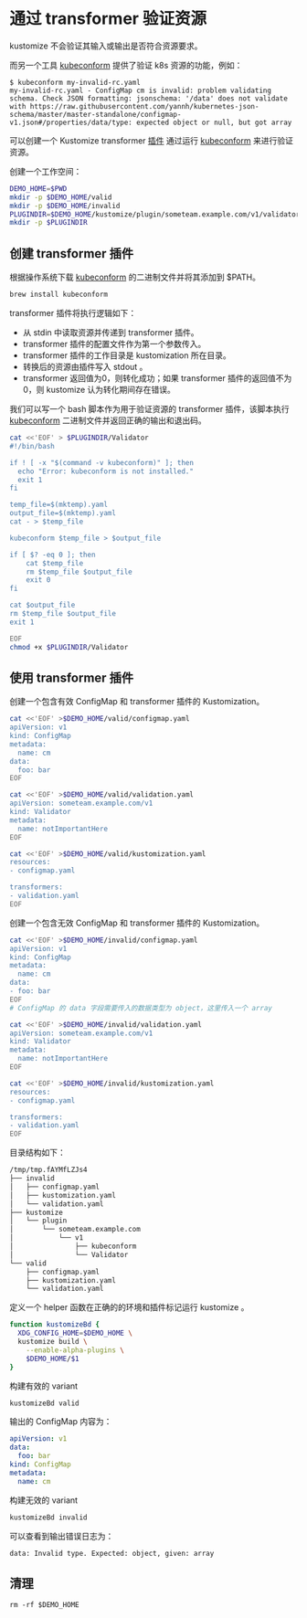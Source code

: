 # 通过 transformer 验证资源

[kubeconform]: https://github.com/yannh/kubeconform
[插件]: ../../docs/plugins

kustomize 不会验证其输入或输出是否符合资源要求。

而另一个工具 [kubeconform] 提供了验证 k8s 资源的功能，例如：

```shell
$ kubeconform my-invalid-rc.yaml
my-invalid-rc.yaml - ConfigMap cm is invalid: problem validating schema. Check JSON formatting: jsonschema: '/data' does not validate with https://raw.githubusercontent.com/yannh/kubernetes-json-schema/master/master-standalone/configmap-v1.json#/properties/data/type: expected object or null, but got array
```

可以创建一个 Kustomize transformer [插件] 通过运行 [kubeconform] 来进行验证资源。

创建一个工作空间：

<!-- @makeWorkplace @test -->
```bash
DEMO_HOME=$PWD
mkdir -p $DEMO_HOME/valid
mkdir -p $DEMO_HOME/invalid
PLUGINDIR=$DEMO_HOME/kustomize/plugin/someteam.example.com/v1/validator
mkdir -p $PLUGINDIR
```

## 创建 transformer 插件

根据操作系统下载 [kubeconform] 的二进制文件并将其添加到 $PATH。

<!-- @downloadkubeconform @test -->
```bash
brew install kubeconform
```

transformer 插件将执行逻辑如下：

- 从 stdin 中读取资源并传递到 transformer 插件。
- transformer 插件的配置文件作为第一个参数传入。
- transformer 插件的工作目录是 kustomization 所在目录。
- 转换后的资源由插件写入 stdout 。
- transformer 返回值为0，则转化成功；如果 transformer 插件的返回值不为0，则 kustomize 认为转化期间存在错误。

我们可以写一个 bash 脚本作为用于验证资源的 transformer 插件，该脚本执行 [kubeconform] 二进制文件并返回正确的输出和退出码。
<!-- @writePlugin @test -->
```bash
cat <<'EOF' > $PLUGINDIR/Validator
#!/bin/bash

if ! [ -x "$(command -v kubeconform)" ]; then
  echo "Error: kubeconform is not installed."
  exit 1
fi

temp_file=$(mktemp).yaml
output_file=$(mktemp).yaml
cat - > $temp_file

kubeconform $temp_file > $output_file

if [ $? -eq 0 ]; then
    cat $temp_file
    rm $temp_file $output_file
    exit 0
fi

cat $output_file
rm $temp_file $output_file
exit 1

EOF
chmod +x $PLUGINDIR/Validator
```

## 使用 transformer 插件

创建一个包含有效 ConfigMap 和 transformer 插件的 Kustomization。

<!-- @writeKustomization @test -->
```bash
cat <<'EOF' >$DEMO_HOME/valid/configmap.yaml
apiVersion: v1
kind: ConfigMap
metadata:
  name: cm
data:
  foo: bar
EOF

cat <<'EOF' >$DEMO_HOME/valid/validation.yaml
apiVersion: someteam.example.com/v1
kind: Validator
metadata:
  name: notImportantHere
EOF

cat <<'EOF' >$DEMO_HOME/valid/kustomization.yaml
resources:
- configmap.yaml

transformers:
- validation.yaml
EOF
```

创建一个包含无效 ConfigMap 和 transformer 插件的 Kustomization。

<!-- @writeKustomization @test -->
```bash
cat <<'EOF' >$DEMO_HOME/invalid/configmap.yaml
apiVersion: v1
kind: ConfigMap
metadata:
  name: cm
data:
- foo: bar
EOF
# ConfigMap 的 data 字段需要传入的数据类型为 object，这里传入一个 array

cat <<'EOF' >$DEMO_HOME/invalid/validation.yaml
apiVersion: someteam.example.com/v1
kind: Validator
metadata:
  name: notImportantHere
EOF

cat <<'EOF' >$DEMO_HOME/invalid/kustomization.yaml
resources:
- configmap.yaml

transformers:
- validation.yaml
EOF
```

目录结构如下：

```bash
/tmp/tmp.fAYMfLZJs4
├── invalid
│   ├── configmap.yaml
│   ├── kustomization.yaml
│   └── validation.yaml
├── kustomize
│   └── plugin
│       └── someteam.example.com
│           └── v1
│               ├── kubeconform
│               └── Validator
└── valid
    ├── configmap.yaml
    ├── kustomization.yaml
    └── validation.yaml
```

定义一个 helper 函数在正确的的环境和插件标记运行 kustomize 。

<!-- @defineKustomizeBd @test -->
```bash
function kustomizeBd {
  XDG_CONFIG_HOME=$DEMO_HOME \
  kustomize build \
    --enable-alpha-plugins \
    $DEMO_HOME/$1
}
```

构建有效的 variant

<!-- @buildValid @test -->
```bash
kustomizeBd valid
```
输出的 ConfigMap 内容为：

```yaml
apiVersion: v1
data:
  foo: bar
kind: ConfigMap
metadata:
  name: cm
```

构建无效的 variant

```bash
kustomizeBd invalid
```

可以查看到输出错误日志为：

```shell
data: Invalid type. Expected: object, given: array
```

## 清理

<!-- @cleanup @test -->
```shell
rm -rf $DEMO_HOME
```
